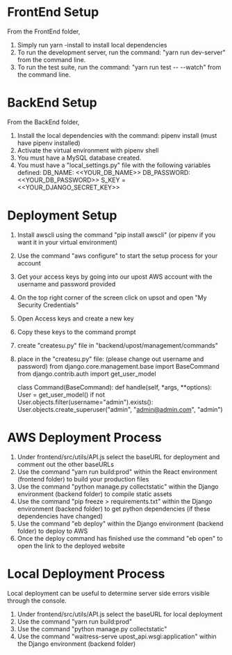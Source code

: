 # FrontEnd Setup

From the FrontEnd folder,

1. Simply run yarn -install to install local dependencies
2. To run the development server, run the command: "yarn run dev-server" from the command line.
3. To run the test suite, run the command: "yarn run test -- --watch" from the command line.

# BackEnd Setup

From the BackEnd folder,

1. Install the local dependencies with the command: pipenv install (must have pipenv installed)
2. Activate the virtual environment with pipenv shell
3. You must have a MySQL database created.
4. You must have a "local_settings.py" file with the following variables defined:
   DB_NAME: <<YOUR_DB_NAME>>
   DB_PASSWORD: <<YOUR_DB_PASSWORD>>
   S_KEY = <<YOUR_DJANGO_SECRET_KEY>>

# Deployment Setup

1. Install awscli using the command "pip install awscli" (or pipenv if you want it in your virtual environment)
2. Use the command "aws configure" to start the setup process for your account
3. Get your access keys by going into our upost AWS account with the username and password provided
4. On the top right corner of the screen click on upsot and open "My Security Credentials"
5. Open Access keys and create a new key
6. Copy these keys to the command prompt
7. create "createsu.py" file in "backend/upost/management/commands"
8. place in the "createsu.py" file: (please change out username and password)
   from django.core.management.base import BaseCommand
   from django.contrib.auth import get_user_model


    class Command(BaseCommand):
        def handle(self, *args, **options):
            User = get_user_model()
            if not User.objects.filter(username="admin").exists():
                User.objects.create_superuser("admin", "admin@admin.com", "admin")

# AWS Deployment Process

1. Under frontend/src/utils/API.js select the baseURL for deployment and comment out the other baseURLs
2. Use the command "yarn run build:prod" within the React environment (frontend folder) to build your production files
3. Use the command "python manage.py collectstatic" within the Django environment (backend folder) to compile static assets
4. Use the command "pip freeze > requirements.txt" within the Django environment (backend folder) to get python dependencies (if these dependencies have changed)
5. Use the command "eb deploy" within the Django environment (backend folder) to deploy to AWS
6. Once the deploy command has finished use the command "eb open" to open the link to the deployed website

# Local Deployment Process

Local deployment can be useful to determine server side errors visible through the console.

1. Under frontend/src/utils/API.js select the baseURL for local deployment
2. Use the command "yarn run build:prod"
3. Use the command "python manage.py collectstatic"
4. Use the command "waitress-serve upost_api.wsgi:application" within the Django environment (backend folder)
